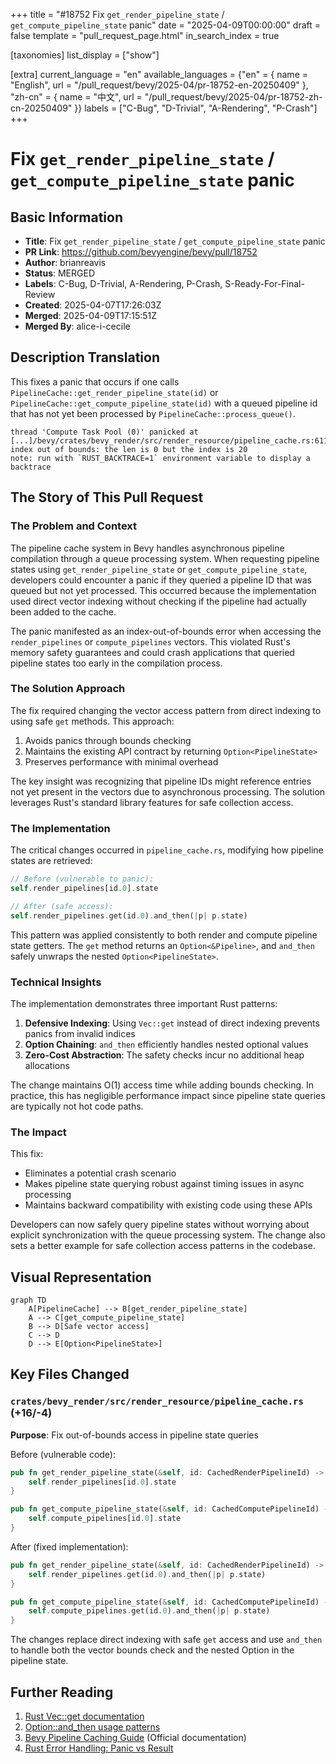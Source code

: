 +++
title = "#18752 Fix `get_render_pipeline_state` / `get_compute_pipeline_state` panic"
date = "2025-04-09T00:00:00"
draft = false
template = "pull_request_page.html"
in_search_index = true

[taxonomies]
list_display = ["show"]

[extra]
current_language = "en"
available_languages = {"en" = { name = "English", url = "/pull_request/bevy/2025-04/pr-18752-en-20250409" }, "zh-cn" = { name = "中文", url = "/pull_request/bevy/2025-04/pr-18752-zh-cn-20250409" }}
labels = ["C-Bug", "D-Trivial", "A-Rendering", "P-Crash"]
+++

# Fix `get_render_pipeline_state` / `get_compute_pipeline_state` panic

## Basic Information
- **Title**: Fix `get_render_pipeline_state` / `get_compute_pipeline_state` panic
- **PR Link**: https://github.com/bevyengine/bevy/pull/18752
- **Author**: brianreavis
- **Status**: MERGED
- **Labels**: C-Bug, D-Trivial, A-Rendering, P-Crash, S-Ready-For-Final-Review
- **Created**: 2025-04-07T17:26:03Z
- **Merged**: 2025-04-09T17:15:51Z
- **Merged By**: alice-i-cecile

## Description Translation
This fixes a panic that occurs if one calls `PipelineCache::get_render_pipeline_state(id)` or `PipelineCache::get_compute_pipeline_state(id)` with a queued pipeline id that has not yet been processed by `PipelineCache::process_queue()`.

```
thread 'Compute Task Pool (0)' panicked at [...]/bevy/crates/bevy_render/src/render_resource/pipeline_cache.rs:611:24:
index out of bounds: the len is 0 but the index is 20
note: run with `RUST_BACKTRACE=1` environment variable to display a backtrace
```

## The Story of This Pull Request

### The Problem and Context
The pipeline cache system in Bevy handles asynchronous pipeline compilation through a queue processing system. When requesting pipeline states using `get_render_pipeline_state` or `get_compute_pipeline_state`, developers could encounter a panic if they queried a pipeline ID that was queued but not yet processed. This occurred because the implementation used direct vector indexing without checking if the pipeline had actually been added to the cache.

The panic manifested as an index-out-of-bounds error when accessing the `render_pipelines` or `compute_pipelines` vectors. This violated Rust's memory safety guarantees and could crash applications that queried pipeline states too early in the compilation process.

### The Solution Approach
The fix required changing the vector access pattern from direct indexing to using safe `get` methods. This approach:
1. Avoids panics through bounds checking
2. Maintains the existing API contract by returning `Option<PipelineState>`
3. Preserves performance with minimal overhead

The key insight was recognizing that pipeline IDs might reference entries not yet present in the vectors due to asynchronous processing. The solution leverages Rust's standard library features for safe collection access.

### The Implementation
The critical changes occurred in `pipeline_cache.rs`, modifying how pipeline states are retrieved:

```rust
// Before (vulnerable to panic):
self.render_pipelines[id.0].state

// After (safe access):
self.render_pipelines.get(id.0).and_then(|p| p.state)
```

This pattern was applied consistently to both render and compute pipeline state getters. The `get` method returns an `Option<&Pipeline>`, and `and_then` safely unwraps the nested `Option<PipelineState>`.

### Technical Insights
The implementation demonstrates three important Rust patterns:
1. **Defensive Indexing**: Using `Vec::get` instead of direct indexing prevents panics from invalid indices
2. **Option Chaining**: `and_then` efficiently handles nested optional values
3. **Zero-Cost Abstraction**: The safety checks incur no additional heap allocations

The change maintains O(1) access time while adding bounds checking. In practice, this has negligible performance impact since pipeline state queries are typically not hot code paths.

### The Impact
This fix:
- Eliminates a potential crash scenario
- Makes pipeline state querying robust against timing issues in async processing
- Maintains backward compatibility with existing code using these APIs

Developers can now safely query pipeline states without worrying about explicit synchronization with the queue processing system. The change also sets a better example for safe collection access patterns in the codebase.

## Visual Representation

```mermaid
graph TD
    A[PipelineCache] --> B[get_render_pipeline_state]
    A --> C[get_compute_pipeline_state]
    B --> D[Safe vector access]
    C --> D
    D --> E[Option<PipelineState>]
```

## Key Files Changed

### `crates/bevy_render/src/render_resource/pipeline_cache.rs` (+16/-4)
**Purpose**: Fix out-of-bounds access in pipeline state queries

Before (vulnerable code):
```rust
pub fn get_render_pipeline_state(&self, id: CachedRenderPipelineId) -> Option<PipelineState> {
    self.render_pipelines[id.0].state
}

pub fn get_compute_pipeline_state(&self, id: CachedComputePipelineId) -> Option<PipelineState> {
    self.compute_pipelines[id.0].state
}
```

After (fixed implementation):
```rust
pub fn get_render_pipeline_state(&self, id: CachedRenderPipelineId) -> Option<PipelineState> {
    self.render_pipelines.get(id.0).and_then(|p| p.state)
}

pub fn get_compute_pipeline_state(&self, id: CachedComputePipelineId) -> Option<PipelineState> {
    self.compute_pipelines.get(id.0).and_then(|p| p.state)
}
```

The changes replace direct indexing with safe `get` access and use `and_then` to handle both the vector bounds check and the nested Option in the pipeline state.

## Further Reading
1. [Rust Vec::get documentation](https://doc.rust-lang.org/std/vec/struct.Vec.html#method.get)
2. [Option::and_then usage patterns](https://doc.rust-lang.org/std/option/enum.Option.html#method.and_then)
3. [Bevy Pipeline Caching Guide](https://bevyengine.org/learn/book/features/pipeline-caching/) (Official documentation)
4. [Rust Error Handling: Panic vs Result](https://doc.rust-lang.org/book/ch09-00-error-handling.html)